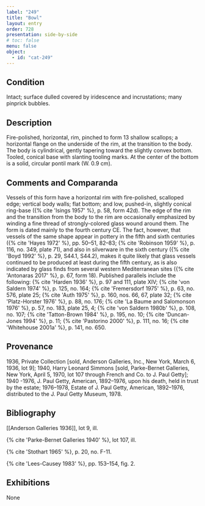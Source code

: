 ```yaml
---
label: "249"
title: "Bowl"
layout: entry
order: 728
presentation: side-by-side
# toc: false
menu: false
object:
  - id: "cat-249"
---
```


## Condition

Intact; surface dulled covered by iridescence and incrustations; many pinprick bubbles.

## Description

Fire-polished, horizontal, rim, pinched to form 13 shallow scallops; a horizontal flange on the underside of the rim, at the transition to the body. The body is cylindrical, gently tapering toward the slightly convex bottom. Tooled, conical base with slanting tooling marks. At the center of the bottom is a solid, circular pontil mark (W. 0.9 cm).

## Comments and Comparanda

Vessels of this form have a horizontal rim with fire-polished, scalloped edge; vertical body walls; flat bottom; and low, pushed-in, slightly conical ring-base ({% cite 'Isings 1957' %}, p. 58, form 42d). The edge of the rim and the transition from the body to the rim are occasionally emphasized by winding a fine thread of strongly-colored glass wound around them. The form is dated mainly to the fourth century CE. The fact, however, that vessels of the same shape appear in pottery in the fifth and sixth centuries ({% cite 'Hayes 1972' %}, pp. 50–51, 82–83; {% cite 'Robinson 1959' %}, p. 116, no. 349, plate 71), and also in silverware in the sixth century ({% cite 'Boyd 1992' %}, p. 29, S44.1, S44.2), makes it quite likely that glass vessels continued to be produced at least during the fifth century, as is also indicated by glass finds from several western Mediterranean sites ({% cite 'Antonaras 2017' %}, p. 67, form 18). Published parallels include the following: {% cite 'Harden 1936' %}, p. 97 and 111, plate XIV; {% cite 'von Saldern 1974' %}, p. 125, no. 164; {% cite 'Fremersdorf 1975' %}, p. 63, no. 576, plate 25; {% cite 'Auth 1975' %}, p. 160, nos. 66, 67, plate 32; {% cite 'Platz-Horster 1976' %}, p. 88, no. 176; {% cite 'La Baume and Salomonson 1976' %}, p. 57, no. 183, plate 25, 4; {% cite 'von Saldern 1980b' %}, p. 108, no. 107; {% cite 'Tatton-Brown 1984' %}, p. 195, no. 10; {% cite 'Duncan-Jones 1994' %}, p. 11; {% cite 'Pastorino 2000' %}, p. 111, no. 16; {% cite 'Whitehouse 2001a' %}, p. 141, no. 650.

## Provenance

1936, Private Collection [sold, Anderson Galleries, Inc., New York, March 6, 1936, lot 9]; 1940, Harry Leonard Simmons [sold, Parke-Bernet Galleries, New York, April 5, 1970, lot 107 through French and Co. to J. Paul Getty]; 1940 -1976, J. Paul Getty, American, 1892–1976, upon his death, held in trust by the estate; 1976–1978, Estate of J. Paul Getty, American, 1892–1976, distributed to the J. Paul Getty Museum, 1978.

## Bibliography

[[Anderson Galleries 1936]], lot 9, ill.

{% cite 'Parke-Bernet Galleries 1940' %}, lot 107, ill.

{% cite 'Stothart 1965' %}, p. 20, no. F-11.

{% cite 'Lees-Causey 1983' %}, pp. 153–154, fig. 2.

## Exhibitions

None
